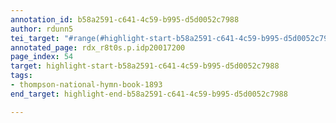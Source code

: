 ```yaml
---
annotation_id: b58a2591-c641-4c59-b995-d5d0052c7988
author: rdunn5
tei_target: "#range(#highlight-start-b58a2591-c641-4c59-b995-d5d0052c7988, #highlight-end-b58a2591-c641-4c59-b995-d5d0052c7988)"
annotated_page: rdx_r8t0s.p.idp20017200
page_index: 54
target: highlight-start-b58a2591-c641-4c59-b995-d5d0052c7988
tags:
- thompson-national-hymn-book-1893
end_target: highlight-end-b58a2591-c641-4c59-b995-d5d0052c7988

---
```


